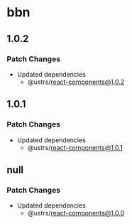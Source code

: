 # bbn

## 1.0.2

### Patch Changes

- Updated dependencies
  - @ustrs/react-components@1.0.2

## 1.0.1

### Patch Changes

- Updated dependencies
  - @ustrs/react-components@1.0.1

## null

### Patch Changes

- Updated dependencies
  - @ustrs/react-components@1.0.0
